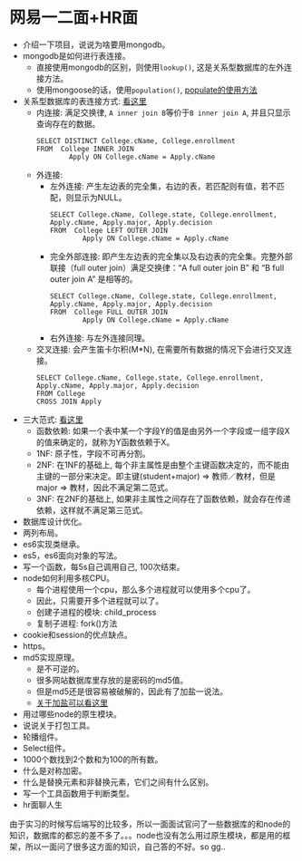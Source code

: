# 网易一二面+HR面

* 介绍一下项目，说说为啥要用mongodb。
* mongodb是如何进行表连接。
    * 直接使用mongodb的区别，则使用`lookup()`, 这是关系型数据库的左外连接方法。
    * 使用mongoose的话，使用`population()`, [populate的使用方法](http://blog.csdn.net/hellochenlu/article/details/50467563)
* 关系型数据库的表连接方式: [看这里](http://www.cnblogs.com/rush/archive/2012/03/27/2420246.html)
    * 内连接: 满足交换律, `A inner join B`等价于`B inner join A`, 并且只显示查询存在的数据。
        ```
        SELECT DISTINCT College.cName, College.enrollment
        FROM  College INNER JOIN
                Apply ON College.cName = Apply.cName
        ```
    * 外连接:
        * 左外连接: 产生左边表的完全集，右边的表，若匹配则有值，若不匹配，则显示为NULL。
            ```
            SELECT College.cName, College.state, College.enrollment,
            Apply.cName, Apply.major, Apply.decision
            FROM  College LEFT OUTER JOIN
                    Apply ON College.cName = Apply.cName
            ```
        * 完全外部连接: 即产生左边表的完全集以及右边表的完全集。完整外部联接（full outer join）满足交换律：“A full outer join B” 和 “B full outer join A” 是相等的。
            ```
            SELECT College.cName, College.state, College.enrollment,
            Apply.cName, Apply.major, Apply.decision
            FROM  College FULL OUTER JOIN
                    Apply ON College.cName = Apply.cName
            ```
        * 右外连接: 与左外连接同理。
    * 交叉连接: 会产生笛卡尔积(M*N), 在需要所有数据的情况下会进行交叉连接。
        ```
        SELECT College.cName, College.state, College.enrollment,
        Apply.cName, Apply.major, Apply.decision
        FROM College
        CROSS JOIN Apply
        ```
* 三大范式: [看这里](http://aijuans.iteye.com/blog/1629645)
    * 函数依赖: 如果一个表中某一个字段Y的值是由另外一个字段或一组字段X的值来确定的，就称为Y函数依赖于X。
    * 1NF: 原子性，字段不可再分割。
    * 2NF: 在1NF的基础上, 每个非主属性是由整个主键函数决定的，而不能由主键的一部分来决定。即主键(student+major) => 教师／教材，但是major => 教材，因此不满足第二范式。
    * 3NF: 在2NF的基础上, 如果非主属性之间存在了函数依赖，就会存在传递依赖，这样就不满足第三范式。
* 数据库设计优化。
* 两列布局。
* es6实现类继承。
* es5，es6面向对象的写法。
* 写一个函数，每5s自己调用自己, 100次结束。
* node如何利用多核CPU。
    * 每个进程使用一个cpu，那么多个进程就可以使用多个cpu了。
    * 因此，只需要开多个进程就可以了。
    * 创建子进程的模块: child_process
    * 复制子进程: fork()方法
* cookie和session的优点缺点。
* https。
* md5实现原理。
    * 是不可逆的。
    * 很多网站数据库里存放的是密码的md5值。
    * 但是md5还是很容易被破解的，因此有了加盐一说法。
    * [关于加盐可以看这里](http://blog.csdn.net/blade2001/article/details/6341078)
* 用过哪些node的原生模块。
* 说说关于打包工具。
* 轮播组件。
* Select组件。
* 1000个数找到2个数和为100的所有数。
* 什么是对称加密。
* 什么是替换元素和非替换元素，它们之间有什么区别。
* 写一个工具函数用于判断类型。
* hr面聊人生

由于实习的时候写后端写的比较多，所以一面面试官问了一些数据库的和node的知识，数据库的都忘的差不多了。。。node也没有怎么用过原生模块，都是用的框架，所以一面问了很多这方面的知识，自己答的不好。so gg..



